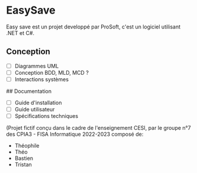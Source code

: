 # EasySave

Easy save est un projet developpé par ProSoft, c'est un logiciel utilisant .NET et C#. 

## Conception

- [ ] Diagrammes UML
- [ ] Conception BDD, MLD, MCD ?
- [ ] Interactions systèmes

## Documentation

- [ ] Guide d'installation
- [ ] Guide utilisateur
- [ ] Spécifications techniques

(Projet fictif conçu dans le cadre de l'enseignement CESI, par le groupe n°7 des CPIA3 - FISA Informatique 2022-2023 composé de:
 - Théophile
 - Théo
 - Bastien
 - Tristan

